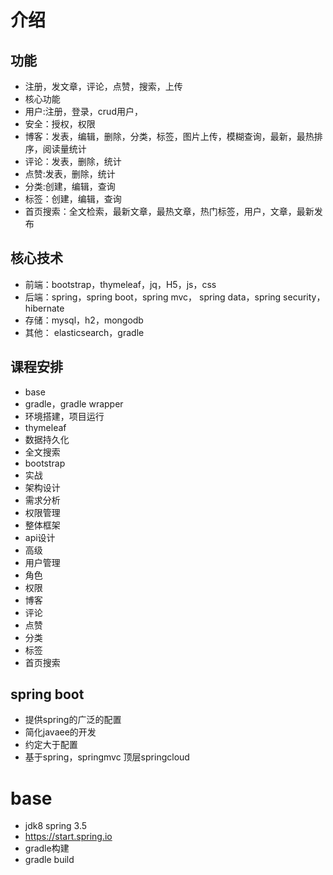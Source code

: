 # 介绍
##	功能
+ 注册，发文章，评论，点赞，搜索，上传
+ 核心功能
+ 用户:注册，登录，crud用户，
+ 安全：授权，权限
+ 博客：发表，编辑，删除，分类，标签，图片上传，模糊查询，最新，最热排序，阅读量统计
+ 评论：发表，删除，统计
+ 点赞:发表，删除，统计
+ 分类:创建，编辑，查询
+ 标签：创建，编辑，查询
+ 首页搜索：全文检索，最新文章，最热文章，热门标签，用户，文章，最新发布
## 核心技术
+ 前端：bootstrap，thymeleaf，jq，H5，js，css
+ 后端：spring，spring boot，spring mvc， spring data，spring security，hibernate
+ 存储：mysql，h2，mongodb
+ 其他： elasticsearch，gradle
## 课程安排
+ base
+ gradle，gradle wrapper
+ 环境搭建，项目运行
+ thymeleaf
+ 数据持久化
+ 全文搜索
+ bootstrap
+ 实战
+ 架构设计
+ 需求分析
+ 权限管理
+ 整体框架
+ api设计
+ 高级
+ 用户管理
+ 角色
+ 权限
+ 博客
+ 评论
+ 点赞
+ 分类
+ 标签
+ 首页搜索

## spring boot 
+ 提供spring的广泛的配置
+ 简化javaee的开发
+ 约定大于配置
+ 基于spring，springmvc 顶层springcloud

# base
+ jdk8 spring 3.5
+ https://start.spring.io
+ gradle构建
+ gradle build